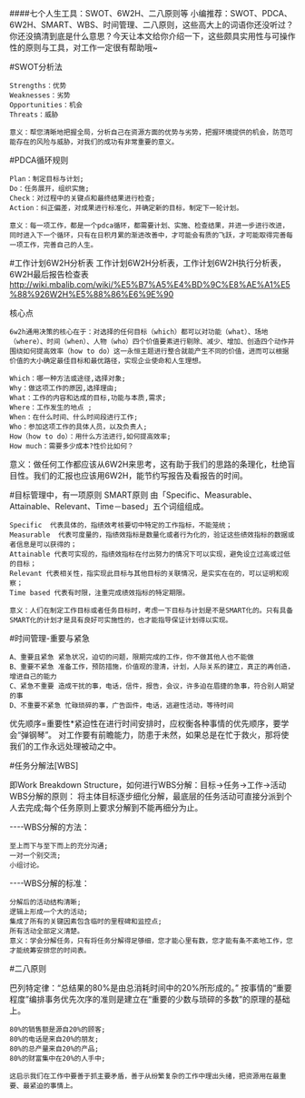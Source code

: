 ####七个人生工具：SWOT、6W2H、二八原则等
	小编推荐：SWOT、PDCA、6W2H、SMART、WBS、时间管理、二八原则，这些高大上的词语你还没听过？你还没搞清到底是什么意思？今天让本文给你介绍一下，这些颇具实用性与可操作性的原则与工具，对工作一定很有帮助哦~

#SWOT分析法

	Strengths：优势
	Weaknesses：劣势
	Opportunities：机会
	Threats：威胁

	意义：帮您清晰地把握全局，分析自己在资源方面的优势与劣势，把握环境提供的机会，防范可能存在的风险与威胁，对我们的成功有非常重要的意义。

#PDCA循环规则

	Plan：制定目标与计划;
	Do：任务展开，组织实施;
	Check：对过程中的关键点和最终结果进行检查;
	Action：纠正偏差，对成果进行标准化，并确定新的目标，制定下一轮计划。

	意义：每一项工作，都是一个pdca循环，都需要计划、实施、检查结果，并进一步进行改进，同时进入下一个循环，只有在日积月累的渐进改善中，才可能会有质的飞跃，才可能取得完善每一项工作，完善自己的人生。
 
#工作计划6W2H分析表
工作计划6W2H分析表，工作计划6W2H执行分析表，6W2H最后报告检查表
http://wiki.mbalib.com/wiki/%E5%B7%A5%E4%BD%9C%E8%AE%A1%E5%88%926W2H%E5%88%86%E6%9E%90

核心点

	6w2h通用决策的核心在于：对选择的任何目标（which）都可以对功能（what）、场地（where）、时间（when）、人物（who）四个价值要素进行剔除、减少、增加、创造四个动作并围绕如何提高效率（how to do）这一永恒主题进行整合就能产生不同的价值，进而可以根据价值的大小确定最佳目标和最优路径，实现企业使命和人生理想。

	Which：哪一种方法或途径,选择对象;
	Why：做这项工作的原因,选择理由;
	What：工作的内容和达成的目标,功能与本质,需求;
	Where：工作发生的地点 ;
	When：在什么时间、什么时间段进行工作;
	Who：参加这项工作的具体人员，以及负责人;
	How（how to do）：用什么方法进行,如何提高效率;
	How much：需要多少成本?性价比如何？

意义：做任何工作都应该从6W2H来思考，这有助于我们的思路的条理化，杜绝盲目性。我们的汇报也应该用6W2H，能节约写报告及看报告的时间。

#目标管理中，有一项原则 SMART原则
由「Specific、Measurable、Attainable、Relevant、Time－based」五个词组组成。

	Specific  代表具体的，指绩效考核要切中特定的工作指标，不能笼统；
	Measurable  代表可度量的，指绩效指标是数量化或者行为化的，验证这些绩效指标的数据或者信息是可以获得的；
	Attainable 代表可实现的，指绩效指标在付出努力的情况下可以实现，避免设立过高或过低的目标；
	Relevant 代表相关性，指实现此目标与其他目标的关联情况，是实实在在的，可以证明和观察；
	Time based 代表有时限，注重完成绩效指标的特定期限。

	意义：人们在制定工作目标或者任务目标时，考虑一下目标与计划是不是SMART化的。只有具备SMART化的计划才是具有良好可实施性的，也才能指导保证计划得以实现。

#时间管理-重要与紧急

	A、重要且紧急	紧急状况，迫切的问题，限期完成的工作，你不做其他人也不能做
	B、重要不紧急	准备工作，预防措施，价值观的澄清，计划，人际关系的建立，真正的再创造，增进自己的能力
	C、紧急不重要	造成干扰的事，电话，信件，报告，会议，许多迫在眉捷的急事，符合别人期望的事
	D、不重要不紧急 忙碌琐碎的事，广告函件，电话，逃避性活动，等待时间
优先顺序=重要性*紧迫性在进行时间安排时，应权衡各种事情的优先顺序，要学会“弹钢琴”。
对工作要有前瞻能力，防患于未然，如果总是在忙于救火，那将使我们的工作永远处理被动之中。

 

#任务分解法[WBS]

即Work Breakdown Structure，如何进行WBS分解：目标→任务→工作→活动
WBS分解的原则：
将主体目标逐步细化分解，最底层的任务活动可直接分派到个人去完成;每个任务原则上要求分解到不能再细分为止。

----WBS分解的方法：

	至上而下与至下而上的充分沟通;
	一对一个别交流;
	小组讨论。

----WBS分解的标准：

	分解后的活动结构清晰;
	逻辑上形成一个大的活动;
	集成了所有的关键因素包含临时的里程碑和监控点;
	所有活动全部定义清楚。
	意义：学会分解任务，只有将任务分解得足够细，您才能心里有数，您才能有条不紊地工作，您才能统筹安排您的时间表。

#二八原则

巴列特定律：“总结果的80%是由总消耗时间中的20%所形成的。”
按事情的“重要程度”编排事务优先次序的准则是建立在“重要的少数与琐碎的多数”的原理的基础上。
	
	80%的销售额是源自20%的顾客;
	80%的电话是来自20%的朋友;
	80%的总产量来自20%的产品;
	80%的财富集中在20%的人手中;

	这启示我们在工作中要善于抓主要矛盾，善于从纷繁复杂的工作中理出头绪，把资源用在最重要、最紧迫的事情上。